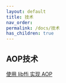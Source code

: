 ```yaml
---
layout: default
title: 技术
nav_order: 
permalink: /docs/技术
has_children: true
---
```


## AOP技术

[使用 libffi 实现 AOP](https://www.cnblogs.com/feng9exe/p/10401404.html)